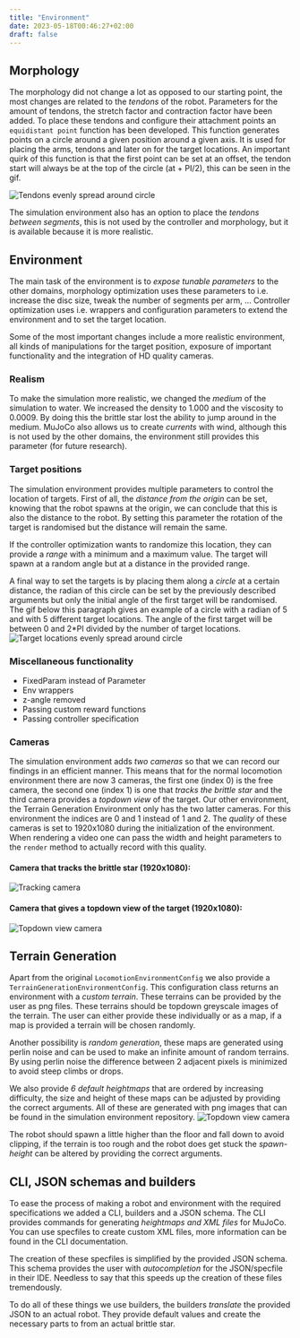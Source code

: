 ```yaml
---
title: "Environment"
date: 2023-05-18T00:46:27+02:00
draft: false
---
```

## Morphology
The morphology did not change a lot as opposed to our starting point, 
the most changes are related to the *tendons* of the robot. 
Parameters for the amount of tendons, the stretch factor and contraction factor have been added.
To place these tendons and configure their attachment points an `equidistant point` function has been developed.
This function generates points on a circle around a given position around a given axis.
It is used for placing the arms, tendons and later on for the target locations. 
An important quirk of this function is that the first point can be set at an offset, 
the tendon start will always be at the top of the circle (at + PI/2), this can be seen in the gif.

![Tendons evenly spread around circle](/images/tendon.gif)

The simulation environment also has an option to place the *tendons between segments*,
this is not used by the controller and morphology, but it is available because it is more realistic.
## Environment

The main task of the environment is to *expose tunable parameters* to the other domains, 
morphology optimization uses these parameters to i.e. increase the disc size, tweak the number of segments per arm, ...
Controller optimization uses i.e. wrappers and configuration parameters to extend the environment and to set the target location.

Some of the most important changes include a more realistic environment, all kinds of manipulations for the target position,
exposure of important functionality and the integration of HD quality cameras.

### Realism
To make the simulation more realistic, we changed the *medium* of the simulation to water.
We increased the density to 1.000 and the viscosity to 0.0009. 
By doing this the brittle star lost the ability to jump around in the medium.
MuJoCo also allows us to create *currents* with wind, although this is not used by the other domains, the environment still provides this parameter (for future research).

### Target positions
The simulation environment provides multiple parameters to control the location of targets.
First of all, the *distance from the origin* can be set, knowing that the robot spawns at the origin, we can conclude that this is also the distance to the robot.
By setting this parameter the rotation of the target is randomised but the distance will remain the same.

If the controller optimization wants to randomize this location, they can provide a *range* with a minimum and a maximum value.
The target will spawn at a random angle but at a distance in the provided range.

A final way to set the targets is by placing them along a *circle* at a certain distance, 
the radian of this circle can be set by the previously described arguments but only the initial angle of the first target will be randomised.
The gif below this paragraph gives an example of a circle with a radian of 5 and with 5 different target locations.
The angle of the first target will be between 0 and 2*PI divided by the number of target locations.
![Target locations evenly spread around circle](/images/target_pos.gif)

### Miscellaneous functionality

- FixedParam instead of Parameter
- Env wrappers
- z-angle removed
- Passing custom reward functions
- Passing controller specification

### Cameras 
The simulation environment adds *two cameras* so that we can record our findings in an efficient manner.
This means that for the normal locomotion environment there are now 3 cameras, 
the first one (index 0) is the free camera, the second one (index 1) is one that *tracks the brittle star* 
and the third camera provides a *topdown view* of the target. 
Our other environment, the Terrain Generation Environment only has the two latter cameras. 
For this environment the indices are 0 and 1 instead of 1 and 2.
The *quality* of these cameras is set to 1920x1080 during the initialization of the environment.
When rendering a video one can pass the width and height parameters to the `render` method to actually record with this quality.

#### Camera that tracks the brittle star (1920x1080):
![Tracking camera](/images/camera1.png)

#### Camera that gives a topdown view of the target (1920x1080):
![Topdown view camera](/images/camera2.png)

## Terrain Generation
Apart from the original `LocomotionEnvironmentConfig` we also provide a `TerrainGenerationEnvironmentConfig`.
This configuration class returns an environment with a *custom terrain*. 
These terrains can be provided by the user as png files. These terrains should be topdown greyscale images of the terrain.
The user can either provide these individually or as a map, if a map is provided a terrain will be chosen randomly.

Another possibility is *random generation*, these maps are generated using perlin noise and can be used to make an infinite amount of random terrains.
By using perlin noise the difference between 2 adjacent pixels is minimized to avoid steep climbs or drops.

We also provide *6 default heightmaps* that are ordered by increasing difficulty, 
the size and height of these maps can be adjusted by providing the correct arguments.
All of these are generated with png images that can be found in the simulation environment repository.
![Topdown view camera](/images/all-levels-trans.png)

The robot should spawn a little higher than the floor and fall down to avoid clipping, 
if the terrain is too rough and the robot does get stuck the *spawn-height* can be altered by providing the correct arguments.

## CLI, JSON schemas and builders
To ease the process of making a robot and environment with the required specifications we added a CLI, builders and a JSON schema.
The CLI provides commands for generating *heightmaps and XML files* for MuJoCo.
You can use specfiles to create custom XML files, more information can be found in the CLI documentation.

The creation of these specfiles is simplified by the provided JSON schema.
This schema provides the user with *autocompletion* for the JSON/specfile in their IDE.
Needless to say that this speeds up the creation of these files tremendously.

To do all of these things we use builders, the builders *translate* the provided JSON to an actual robot.
They provide default values and create the necessary parts to from an actual brittle star.

